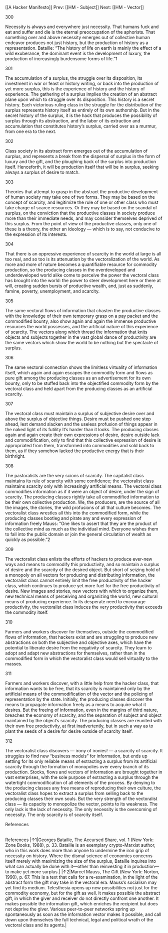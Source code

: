 [[A Hacker Manifesto]]
Prev: [[HM - Subject]]
Next: [[HM - Vector]]

300

Necessity is always and everywhere just necessity. That humans fuck and eat and suffer and die is the eternal preoccupation of the aphorists. That something over and above necessity emerges out of collective human endeavor produces not just history, but the production of history as a representation. Bataille: “The history of life on earth is mainly the effect of a wild exuberance, the dominant event is the development of luxury, the production of increasingly burdensome forms of life.”1

301

The accumulation of a surplus, the struggle over its disposition, its investment in war or feast or history writing, or back into the production of yet more surplus, this is the experience of history and the history of experience. The gathering of a surplus implies the creation of an abstract plane upon which to struggle over its disposition. This history is a secret history. Each victorious ruling class in the struggle for the distribution of the surplus represents history itself as entirely of its own authorship. But in the secret history of the surplus, it is the hack that produces the possibility of surplus through its abstraction, and the labor of its extraction and accumulation that constitutes history’s surplus, carried over as a murmur, from one era to the next.

302

Class society in its abstract form emerges out of the accumulation of surplus, and represents a break from the dispersal of surplus in the form of luxury and the gift, and the ploughing back of the surplus into production itself. Henceforth, it will be production itself that will be in surplus, seeking always a surplus of desire to match.

303

Theories that attempt to grasp in the abstract the productive development of human society may take one of two forms. They may be based on the concept of scarcity, and legitimize the rule of one or other class who must take charge of scarce resources. Or they may be based on the scandal of surplus, on the conviction that the productive classes in society produce more than their immediate needs, and may consider themselves deprived of this surplus. From the point of view of the productive classes, only one of these is a theory, the other an ideology — which is to say, not conducive to the expression of its interests.

304

That there is an oppressive experience of scarcity in the world at large is all too real, and so too is its attenuation by the vectoralization of the world. As more and more of nature becomes a quantifiable resource for commodity production, so the producing classes in the overdeveloped and underdeveloped world alike come to perceive the power the vectoral class has brought into the world: the power to steer development here or there at will, creating sudden bursts of productive wealth, and, just as suddenly, famine, poverty, unemployment, and scarcity.

305

The same vectoral flows of information that chasten the productive classes with the knowledge of their own temporary grasp on a pay packet and the commodified bounty, also show again and again the immense productive resources the world possesses, and the artificial nature of this experience of scarcity. The vectors along which thread the information that knits objects and subjects together in the vast global dance of productivity are the same vectors which show the world to be nothing but the spectacle of surplus.

306

The same vectoral connection shows the limitless virtuality of information itself, which again and again escapes the commodity form and flows as pure gift among the producing classes as an advertisement for its own bounty, only to be stuffed back into the objectified commodity form by the vectoral class and held apart from the producing classes as an artificial scarcity.

307

The vectoral class must maintain a surplus of subjective desire over and above the surplus of objective things. Desire must be pushed one step ahead, lest demand slacken and the useless profusion of things appear in the naked light of its futility It’s harder than it looks. The producing classes again and again create their own expressions of desire, desire outside lack and commodification, only to find that this collective expression of desire is appropriated from them, transformed into commodities and sold back to them, as if they somehow lacked the productive energy that is their birthright.

308

The pastoralists are the very scions of scarcity. The capitalist class maintains its rule of scarcity with some confidence; the vectoralist class maintains scarcity only with increasingly artificial means. The vectoral class commodifies information as if it were an object of desire, under the sign of scarcity. The producing classes rightly take all commodified information to be their own collective production. We, the producers, are the source of all the images, the stories, the wild profusions of all that culture becomes. The vectoralist class wrestles all this into the commodified form, while the producing classes bootleg and pirate any and every expression of information freely Mauss: “One likes to assert that they are the product of the collective mind as much as the individual mind. Everyone wishes them to fall into the public domain or join the general circulation of wealth as quickly as possible.”2

309

The vectoralist class enlists the efforts of hackers to produce ever-new ways and means to commodify this productivity, and so maintain a surplus of desire and the scarcity of the desired object. But short of seizing hold of a monopoly on all vectors for producing and distributing information, the vectoralist class cannot entirely limit the free productivity of the hacker class, which continues to produce yet more fuel for the free productivity of desire. New images and stories, new vectors with which to organize them, new technical means of perceiving and organizing the world, new cultural means of producing experience. In its desperate need to encourage productivity, the vectoralist class induces the very productivity that exceeds the commodity itself.

310

Farmers and workers discover for themselves, outside the commodified flows of information, that hackers exist and are struggling to produce new abstractions on both the subjective and objective axes, which have the potential to liberate desire from the negativity of scarcity. They learn to adopt and adapt new abstractions for themselves, rather than in the commodified form in which the vectoralist class would sell virtuality to the masses.

311

Farmers and workers discover, with a little help from the hacker class, that information wants to be free, that its scarcity is maintained only by the artificial means of the commodification of the vector and the policing of representation by the state. Initially, the producing classes discover the means to propagate information freely as a means to acquire what it desires. But the freeing of information, even in the margins of third nature, breaches the economy of scarcity, and the separation of subject and object maintained by the object’s scarcity. The producing classes are reunited with their own free productivity, at first inadvertently, but in such a way as to plant the seeds of a desire for desire outside of scarcity itself.

312

The vectoralist class discovers — irony of ironies! — a scarcity of scarcity. It struggles to find new “business models” for information, but ends up settling for its only reliable means of extracting a surplus from its artificial scarcity through the formation of monopolies over every branch of its production. Stocks, flows and vectors of information are brought together in vast enterprises, with the sole purpose of extracting a surplus through the watertight commodification of all elements of the process. By denying to the producing classes any free means of reproducing their own culture, the vectoralist class hopes to extract a surplus from selling back to the producing classes their own souls. But the very strength of the vectoralist class — its capacity to monopolize the vector, points to its weakness. The only lack is the lack of necessity. The only necessity is the overcoming of necessity. The only scarcity is of scarcity itself.

References

|   |   |
|---|---|
References
|↑1|Georges Bataille, The Accursed Share, vol. 1 (New York: Zone Books, 1988), p. 33. Bataille is an exemplary crypto-Marxist author, who in this work does more than anyone to undermine the iron grip of necessity on history. Where the dismal science of economics concerns itself merely with maximizing the size of the surplus, Bataille inquires into what can actually be done with it—other than reinvesting it in production—to make yet more surplus.|
|↑2|Marcel Mauss, The Gift (New York: Norton, 1990), p. 67. This is a text that calls for a re-examination, in the light of the abstract form the gift may take in the vectoral era. Mauss’s socialism may yet find its medium. Telesthesia opens up new possibilities not just for the commodity economy, but for the gift as well. It makes possible the abstract gift, in which the giver and receiver do not directly confront one another. It makes possible the information gift, which enriches the recipient but does not deprive the giver. Various peer-to-peer networks spring up spontaneously as soon as the information vector makes it possible, and call down upon themselves the full technical, legal and political wrath of the vectoral class and its agents.|